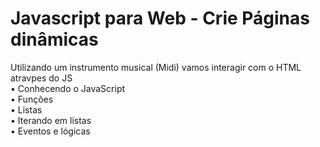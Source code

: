 # Javascript para Web - Crie Páginas dinâmicas
Utilizando um instrumento musical (Midi) vamos interagir com o HTML atravpes do JS<br>
• Conhecendo o JavaScript<br>
• Funções<br>
• Listas<br>
• Iterando em listas<br>
• Eventos e lógicas<br>
